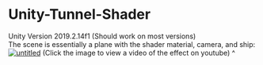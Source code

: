 # Unity-Tunnel-Shader
Unity Version 2019.2.14f1 (Should work on most versions)  
The scene is essentially a plane with the shader material, camera, and ship:  
[![untitled](https://user-images.githubusercontent.com/25214540/72214565-53ab6100-34ca-11ea-9f25-9306f0e85749.png)](https://www.youtube.com/watch?v=rnnz56lUkg4 "Click to play on Youtube.com")
(Click the image to view a video of the effect on youtube) ^  
